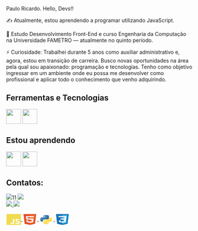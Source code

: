 Paulo Ricardo.
Hello, Devs!!

✍ Atualmente, estou aprendendo a programar utilizando JavaScript.

🧠 Estudo Desenvolvimento Front-End e curso Engenharia da Computação na Universidade FAMETRO — atualmente no quinto período.

⚡ Curiosidade: Trabalhei durante 5 anos como auxiliar administrativo e, agora, estou em transição de carreira. Busco novas oportunidades na área pela qual sou apaixonado: programação e tecnologias. Tenho como objetivo ingressar em um ambiente onde eu possa me desenvolver como profissional e aplicar todo o conhecimento que venho adquirindo.

## Ferramentas e Tecnologias
<img loading="lazy" src="https://cdn.jsdelivr.net/gh/devicons/devicon/icons/git/git-original.svg" width="40" height="40"/>
<img src="https://cdn.jsdelivr.net/gh/devicons/devicon@latest/icons/github/github-original.svg" width="40" height="40"/>

## Estou aprendendo
<img src="https://cdn.jsdelivr.net/gh/devicons/devicon@latest/icons/python/python-original.svg" width="40" height="40"/>
<img src="https://cdn.jsdelivr.net/gh/devicons/devicon@latest/icons/javascript/javascript-original.svg" width="40" height="40"/>

## Contatos:
<div>
<a href = "mailto:pauloricardomenezes111@gmail.com"><img loading="lazy" src="https://img.shields.io/badge/Gmail-D14836?style=for-the-badge&logo=gmail&logoColor=white" target="_blank"></a>11
<a href="https://www.linkedin.com/in/pauloricardomenezes/" target="_blank"><img loading="lazy" src="https://img.shields.io/badge/-LinkedIn-%230077B5?style=for-the-badge&logo=linkedin&logoColor=white" target="_blank"></a>   
</div>

<div>
<a href="https://github.com/seu-usuário-aqui">
<img loading="lazy" height="180em" src="https://github-readme-stats.vercel.app/api/top-langs/?pauloricarrdo&layout=compact&langs_count=7&theme=dracula"/>
<img loading="lazy" height="180em" src="https://github-readme-stats.vercel.app/api?pauloricarrdo&show_icons=true&theme=dracula&include_all_commits=true&count_private=true"/>
</div>
          
<div style="display: inline_block"><br>
  <img align="center" alt="Rafa-Js" height="30" width="40" src="https://raw.githubusercontent.com/devicons/devicon/master/icons/javascript/javascript-plain.svg">
  <img align="center" alt="Rafa-HTML" height="30" width="40" src="https://raw.githubusercontent.com/devicons/devicon/master/icons/html5/html5-original.svg">
  <img align="center" alt="Rafa-Python" height="30" width="40" src="https://raw.githubusercontent.com/devicons/devicon/master/icons/python/python-original.svg">
  <img align="center" alt="Rafa-CSS" height="30" width="40" src="https://raw.githubusercontent.com/devicons/devicon/master/icons/css3/css3-original.svg">
</div>
